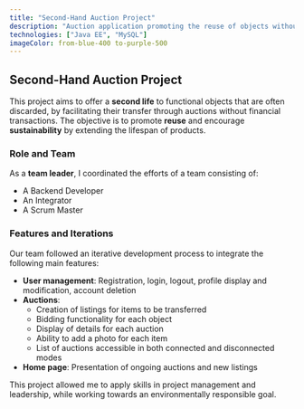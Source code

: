 ```yaml
---
title: "Second-Hand Auction Project"
description: "Auction application promoting the reuse of objects without financial exchanges, thus extending the lifespan of products."
technologies: ["Java EE", "MySQL"]
imageColor: from-blue-400 to-purple-500
---
```


## Second-Hand Auction Project

This project aims to offer a **second life** to functional objects that are often discarded, by facilitating their transfer through auctions without financial transactions. The objective is to promote **reuse** and encourage **sustainability** by extending the lifespan of products.

### Role and Team
As a **team leader**, I coordinated the efforts of a team consisting of:
- A Backend Developer
- An Integrator
- A Scrum Master

### Features and Iterations

Our team followed an iterative development process to integrate the following main features:
- **User management**: Registration, login, logout, profile display and modification, account deletion
- **Auctions**:
    - Creation of listings for items to be transferred
    - Bidding functionality for each object
    - Display of details for each auction
    - Ability to add a photo for each item
    - List of auctions accessible in both connected and disconnected modes
- **Home page**: Presentation of ongoing auctions and new listings

This project allowed me to apply skills in project management and leadership, while working towards an environmentally responsible goal.
